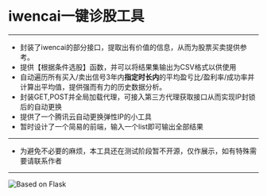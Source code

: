 

**iwencai一键诊股工具**
====================


----------

- 封装了iwencai的部分接口，提取出有价值的信息，从而为股票买卖提供参考。
- 提供【根据条件选股】函数，并可以将结果集输出为CSV格式以供使用
- 自动遍历所有买入/卖出信号3年内**指定时长内**的平均盈亏比/盈利率/成功率并计算出平均值，提供强而有力的历史数据分析。
- 封装GET,POST并全局加载代理，可接入第三方代理获取接口从而实现IP封锁后的自动更换
- 提供了一个腾讯云自动更换弹性IP的小工具
- 暂时设计了一个简易的前端，输入一个list即可输出全部结果

----------

- 为避免不必要的麻烦，本工具还在测试阶段暂不开源，仅作展示，如有特殊需要请联系作者


----------


![Based on Flask][1]

  [1]: http://chuantu.biz/t5/164/1502173210x1709684826.png
